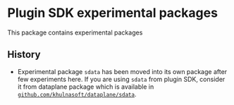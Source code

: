 # Plugin SDK experimental packages

This package contains experimental packages

## History

- Experimental package `sdata` has been moved into its own package after few experiments here. If you are using `sdata` from plugin SDK, consider it from dataplane package which is available in [`github.com/khulnasoft/dataplane/sdata`](https://github.com/khulnasoft/dataplane/tree/main/sdata).
